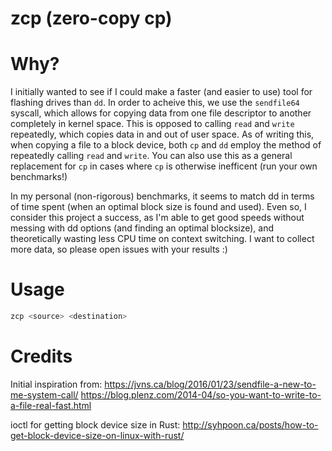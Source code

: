 # zcp (zero-copy cp)

# Why?

I initially wanted to see if I could make a faster (and easier to use) tool for flashing drives than `dd`.
In order to acheive this, we use the `sendfile64` syscall, which allows for copying data from one file descriptor to another completely in kernel space.
This is opposed to calling `read` and `write` repeatedly, which copies data in and out of user space.
As of writing this, when copying a file to a block device, both `cp` and `dd` employ the method of repeatedly calling `read` and `write`.
You can also use this as a general replacement for `cp` in cases where `cp` is otherwise inefficent (run your own benchmarks!)

In my personal (non-rigorous) benchmarks, it seems to match dd in terms of time spent (when an optimal block size is found and used).
Even so, I consider this project a success, as I'm able to get good speeds without messing with dd options (and finding an optimal blocksize), and theoretically wasting less CPU time on context switching.
I want to collect more data, so please open issues with your results :)

# Usage

```bash
zcp <source> <destination>
```

# Credits

Initial inspiration from:
https://jvns.ca/blog/2016/01/23/sendfile-a-new-to-me-system-call/
https://blog.plenz.com/2014-04/so-you-want-to-write-to-a-file-real-fast.html

ioctl for getting block device size in Rust:
http://syhpoon.ca/posts/how-to-get-block-device-size-on-linux-with-rust/
